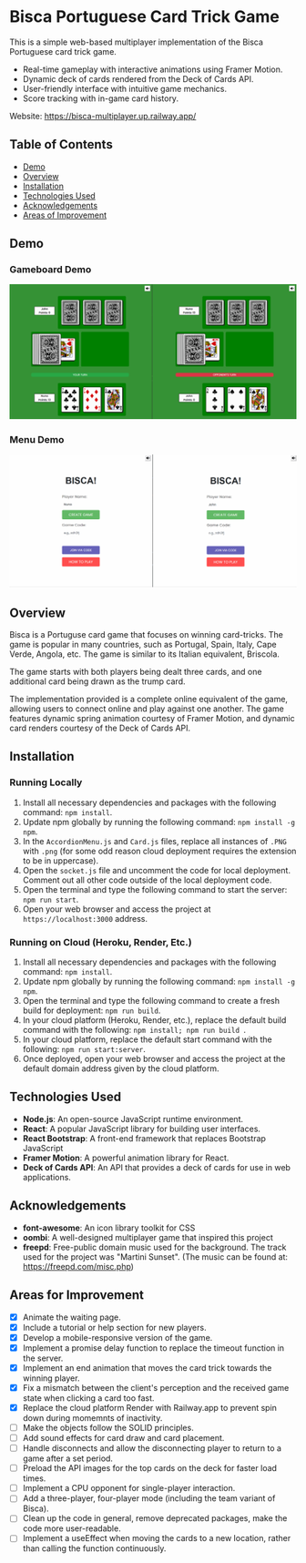 # Bisca Portuguese Card Trick Game

This is a simple web-based multiplayer implementation of the Bisca Portuguese card trick game.

- Real-time gameplay with interactive animations using Framer Motion.
- Dynamic deck of cards rendered from the Deck of Cards API.
- User-friendly interface with intuitive game mechanics.
- Score tracking with in-game card history.

Website: https://bisca-multiplayer.up.railway.app/

## Table of Contents
- [Demo](#demo)
- [Overview](#overview)
- [Installation](#installation)
- [Technologies Used](#technologies-used)
- [Acknowledgements](#acknowledgements)
- [Areas of Improvement](#areas-for-improvement)

## Demo

### Gameboard Demo

![](demoGif.gif)

### Menu Demo

![](demoGifMenu.gif)

## Overview
Bisca is a Portuguse card game that focuses on winning card-tricks. The game
is popular in many countries, such as Portugal, Spain, Italy, Cape Verde, Angola, etc. The game is similar to its Italian equivalent, Briscola.

The game starts with both players being dealt three cards, and one additional card being drawn as the trump card. 

The implementation provided is a complete online equivalent of the game, allowing users to connect online and play against one another. The game features dynamic spring animation courtesy of Framer Motion, and dynamic card renders courtesy of the Deck of Cards API.

## Installation

### Running Locally

1. Install all necessary dependencies and packages with the following command: `npm install`. 
2. Update npm globally by running the following command: `npm install -g npm`.
3. In the `AccordionMenu.js` and `Card.js` files, replace all instances of `.PNG` with `.png` (for some odd reason cloud deployment requires the extension to be in uppercase).
4. Open the `socket.js` file and uncomment the code for local deployment. Comment out all other code outside of the local deployment code.
5. Open the terminal and type the following command to start the server: `npm run start`.
6. Open your web browser and access the project at `https://localhost:3000` address.

### Running on Cloud (Heroku, Render, Etc.)

1. Install all necessary dependencies and packages with the following command: `npm install`. 
2. Update npm globally by running the following command: `npm install -g npm`.
3. Open the terminal and type the following command to create a fresh build for deployment:  `npm run build`.
4. In your cloud platform (Heroku, Render, etc.), replace the default build command with the following:  `npm install; npm run build `.
5. In your cloud platform, replace the default start command with the following: `npm run start:server`.
6. Once deployed, open your web browser and access the project at the default domain address given by the cloud platform.

## Technologies Used
- **Node.js**: An open-source JavaScript runtime environment.
- **React**: A popular JavaScript library for building user interfaces.
- **React Bootstrap**: A front-end framework that replaces Bootstrap JavaScript
- **Framer Motion**: A powerful animation library for React.
- **Deck of Cards API**: An API that provides a deck of cards for use in web applications.

## Acknowledgements
- **font-awesome**: An icon library toolkit for CSS
- **oombi**: A well-designed multiplayer game that inspired this project
- **freepd**: Free-public domain music used for the background. The track used for the project was "Martini Sunset". (The music can be found at: https://freepd.com/misc.php)

## Areas for Improvement
- [X] Animate the waiting page.
- [X] Include a tutorial or help section for new players.
- [X] Develop a mobile-responsive version of the game.
- [X] Implement a promise delay function to replace the timeout function in the server.
- [X] Implement an end animation that moves the card trick towards the winning player.
- [X] Fix a mismatch between the client's perception and the received game state when clicking a card too fast.
- [X] Replace the cloud platform Render with Railway.app to prevent spin down during momemnts of inactivity.
- [ ] Make the objects follow the SOLID principles. 
- [ ] Add sound effects for card draw and card placement.
- [ ] Handle disconnects and allow the disconnecting player to return to a game after a set period.
- [ ] Preload the API images for the top cards on the deck for faster load times.
- [ ] Implement a CPU opponent for single-player interaction.
- [ ] Add a three-player, four-player mode (including the team variant of Bisca).
- [ ] Clean up the code in general, remove deprecated packages, make the code more user-readable.
- [ ] Implement a useEffect when moving the cards to a new location, rather than calling the function continuously. 
